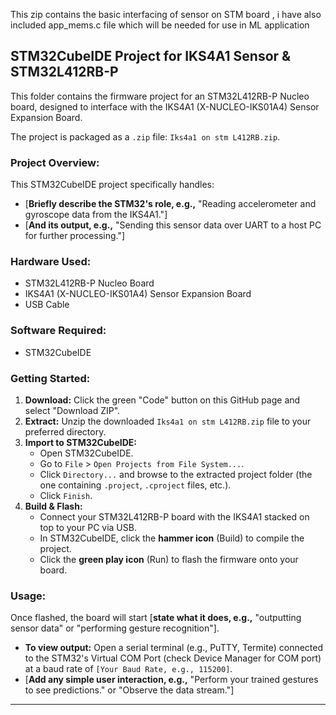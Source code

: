 This zip contains the basic interfacing of sensor on STM board , i have also included app_mems.c file which will be needed for use in ML application
## STM32CubeIDE Project for IKS4A1 Sensor & STM32L412RB-P

This folder contains the firmware project for an STM32L412RB-P Nucleo board, designed to interface with the IKS4A1 (X-NUCLEO-IKS01A4) Sensor Expansion Board.

The project is packaged as a `.zip` file: `Iks4a1 on stm L412RB.zip`.

### Project Overview:
This STM32CubeIDE project specifically handles:
* [**Briefly describe the STM32's role, e.g.,** "Reading accelerometer and gyroscope data from the IKS4A1."]
* [**And its output, e.g.,** "Sending this sensor data over UART to a host PC for further processing."]

### Hardware Used:
* STM32L412RB-P Nucleo Board
* IKS4A1 (X-NUCLEO-IKS01A4) Sensor Expansion Board
* USB Cable

### Software Required:
* STM32CubeIDE 

### Getting Started:

1.  **Download:** Click the green "Code" button on this GitHub page and select "Download ZIP".
2.  **Extract:** Unzip the downloaded `Iks4a1 on stm L412RB.zip` file to your preferred directory.
3.  **Import to STM32CubeIDE:**
    * Open STM32CubeIDE.
    * Go to `File` > `Open Projects from File System...`.
    * Click `Directory...` and browse to the extracted project folder (the one containing `.project`, `.cproject` files, etc.).
    * Click `Finish`.
4.  **Build & Flash:**
    * Connect your STM32L412RB-P board with the IKS4A1 stacked on top to your PC via USB.
    * In STM32CubeIDE, click the **hammer icon** (Build) to compile the project.
    * Click the **green play icon** (Run) to flash the firmware onto your board.

### Usage:

Once flashed, the board will start [**state what it does, e.g.,** "outputting sensor data" or "performing gesture recognition"].

* **To view output:** Open a serial terminal (e.g., PuTTY, Termite) connected to the STM32's Virtual COM Port (check Device Manager for COM port) at a baud rate of `[Your Baud Rate, e.g., 115200]`.
* [**Add any simple user interaction, e.g.,** "Perform your trained gestures to see predictions." or "Observe the data stream."]

---
